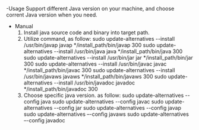 -Usage
   Support different Java version on your machine, and choose corrent Java version
   when you need.

- Manual
  1. Install java source code and binary into target path.
  2. Utilize command, as follow:
	sudo update-alternatives --install /usr/bin/javap javap */install_path/bin/javap 300
	sudo update-alternatives --install /usr/bin/java java */install_path/bin/java 300
	sudo update-alternatives --install /usr/bin/jar jar */install_path/bin/jar 300
	sudo update-alternatives --install /usr/bin/javac javac */install_path/bin/javac 300
	sudo update-alternatives --install /usr/bin/javaws javaws */install_path/bin/javaws 300
	sudo update-alternatives --install /usr/bin/javadoc javadoc */install_path/bin/javadoc 300
  3. Choose specific java version. as follow:
	sudo update-alternatives --config java
	sudo update-alternatives --config javac
	sudo update-alternatives --config jar
	sudo update-alternatives --config javap
	sudo update-alternatives –-config javaws
	sudo update-alternatives –-config javadoc
